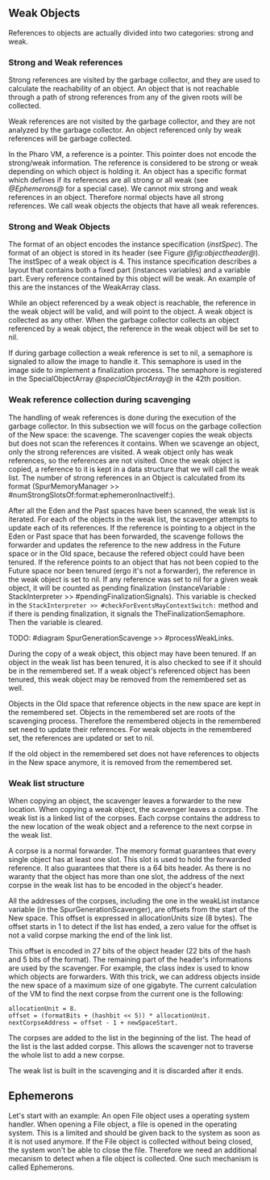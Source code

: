 ## Weak Objects

References to objects are actually divided into two categories: strong and weak.

### Strong and Weak references


Strong references are visited by the garbage collector, and they are used to calculate the reachability of an object.
An object that is not reachable through a path of strong references from any of the given roots will be collected.

Weak references are not visited by the garbage collector, and they are not analyzed by the garbage collector.
An object referenced only by weak references will be garbage collected.

In the Pharo VM, a reference is a pointer.
This pointer does not encode the strong/weak information.
The reference is considered to be strong or weak depending on which object is holding it.
An object has a specific format which defines if its references are all strong or all weak \(see *@Ephemerons@* for a special case\).
We cannot mix strong and weak references in an object.
Therefore normal objects have all strong references.
We call weak objects the objects that have all weak references.

### Strong and Weak Objects


The format of an object encodes the instance specification \(_instSpec_\).
The format of an object is stored in its header (see Figure *@fig:objectheader@*).
The instSpec of a weak object is 4.
This instance specification describes a layout that contains both a fixed part \(instances variables\) and a variable part.
Every reference contained by this object will be weak.
An example of this are the instances of the WeakArray class.

While an object referenced by a weak object is reachable, the reference in the weak object will be valid, and will point to the object. 
A weak object is collected as any other.
When the garbage collector collects an object referenced by a weak object, the reference in the weak object will be set to nil.

If during garbage collection a weak reference is set to nil, a semaphore is signaled to allow the image to handle it.
This semaphore is used in the image side to implement a finalization process.
The semaphore is registered in the SpecialObjectArray *@specialObjectArray@* in the 42th position.

### Weak reference collection during scavenging


The handling of weak references is done during the execution of the garbage collector.
In this subsection we will focus on the garbage collection of the New space: the scavenge.
The scavenger copies the weak objects but does not scan the references it contains.
When we scavenge an object, only the strong references are visited.
A weak object only has weak references, so the references are not visited.
Once the weak object is copied, a reference to it is kept in a data structure that we will call the weak list.
The number of strong references in an Object is calculated from its format \(SpurMemoryManager >> #numStrongSlotsOf:format:ephemeronInactiveIf:\).

After all the Eden and the Past spaces have been scanned, the weak list is iterated.
For each of the objects in the weak list, the scavenger attempts to update each of its references.
If the reference is pointing to a object in the Eden or Past space that has been forwarded, the scavenge follows the forwarder and updates the reference to the new address in the Future space or in the Old space, because the refered object could have been tenured.
If the reference points to an object that has not been copied to the Future space nor been tenured \(ergo it's not a forwarder\), the reference in the weak object is set to nil.
If any reference was set to nil for a given weak object, it will be counted as pending finalization \(instanceVariable : StackInterpreter >> #pendingFinalizationSignals\).
This variable is checked in the `StackInterpreter >> #checkForEventsMayContextSwitch:` method and if there is pending finalization, it signals the TheFinalizationSemaphore.
Then the variable is cleared.

TODO: #diagram SpurGenerationScavenge >> #processWeakLinks.

During the copy of a weak object, this object may have been tenured.
If an object in the weak list has been tenured, it is also checked to see if it should be in the remembered set.
If a weak object's referenced object has been tenured, this weak object may be removed from the remembered set as well.

Objects in the Old space that reference objects in the new space are kept in the remembered set.
Objects in the remembered set are roots of the scavenging process.
Therefore the remembered objects in the remembered set need to update their references.
For weak objects in the remembered set, the references are updated or set to nil.

If the old object in the remembered set does not have references to objects in the New space anymore, it is removed from the remembered set.


### Weak list structure


When copying an object, the scavenger leaves a forwarder to the new location.
When copying a weak object, the scavenger leaves a corpse.
The weak list is a linked list of the corpses.
Each corpse contains the address to the new location of the weak object and a reference to the next corpse in the weak list.

A corpse is a normal forwarder.
The memory format guarantees that every single object has at least one slot.
This slot is used to hold the forwarded reference.
It also guarantees that there is a 64 bits header.
As there is no waranty that the object has more than one slot, the address of the next corpse in the weak list has to be encoded in the object's header.

All the addresses of the corpses, including the one in the weakList instance variable \(in the SpurGenerationScavenger\), are offsets from the start of the New space.
This offset is expressed in allocationUnits size \(8 bytes\).
The offset starts in 1 to detect if the list has ended, a zero value for the offset is not a valid corpse marking the end of the link list.

This offset is encoded in 27 bits of the object header \(22 bits of the hash and 5 bits of the format\).
The remaining part of the header's informations are used by the scavenger.
For example, the class index is used to know which objects are forwarders.
With this trick, we can address objects inside the new space of a maximum size of one gigabyte.
The current calculation of the VM to find the next corpse from the current one is the following:
```
allocationUnit = 8.
offset = (formatBits + (hashbit << 5)) * allocationUnit.
nextCorpseAddress = offset - 1 + newSpaceStart.
```


The corpses are added to the list in the beginning of the list. The head of the list is the last added corpse.
This allows the scavenger not to traverse the whole list to add a new corpse.

The weak list is built in the scavenging and it is discarded after it ends. 



## Ephemerons 


Let's start with an example:
An open File object uses a operating system handler.
When opening a File object, a file is opened in the operating system.
This is a limited and should be given back to the system as soon as it is not used anymore.
If the File object is collected without being closed, the system won't be able to close the file.
Therefore we need an additional mecanism to detect when a file object is collected.
One such mechanism is called Ephemerons.
